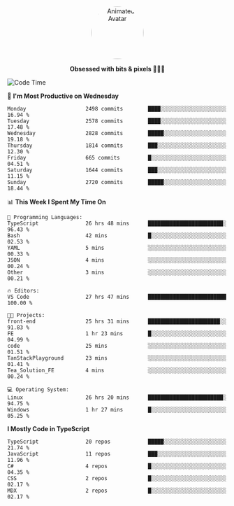 
<div align="center">
  <img 
    src="https://i.postimg.cc/W1R4TF4j/d6kpuve-c97567cf-518b-4b86-a271-5c89d88d22f7.gif" 
    width="120" 
    height="120" 
    alt="Animated Avatar" 
    style="border-radius: 50%;" 
  />
  
  <strong>Obsessed with bits & pixels 🧑‍💻🎨</strong>
</div>


<!--
### 🛠️ Main Tech Stack

<div align="center">
  <img src="https://cdn.jsdelivr.net/gh/devicons/devicon/icons/javascript/javascript-original.svg" height="25" alt="JavaScript" />
  <img src="https://cdn.jsdelivr.net/gh/devicons/devicon/icons/react/react-original.svg" height="25" alt="React" />
  <img src="https://cdn.jsdelivr.net/gh/devicons/devicon/icons/cplusplus/cplusplus-original.svg" height="25" alt="C++" />
  <img src="https://cdn.jsdelivr.net/gh/devicons/devicon/icons/rust/rust-original.svg" height="25" alt="Rust" />
  <img src="https://cdn.jsdelivr.net/gh/devicons/devicon/icons/java/java-original.svg" height="25" alt="Java" />
  <img src="https://skillicons.dev/icons?i=mysql" height="25" alt="MySQL" />
  <img src="https://skillicons.dev/icons?i=pr" height="25" alt="Premiere Pro" />
</div> -->

<!--START_SECTION:waka-->
![Code Time](http://img.shields.io/badge/Code%20Time-2%2C465%20hrs%2011%20mins-blue)

📅 **I'm Most Productive on Wednesday** 

```text
Monday                   2498 commits        ████░░░░░░░░░░░░░░░░░░░░░   16.94 % 
Tuesday                  2578 commits        ████░░░░░░░░░░░░░░░░░░░░░   17.48 % 
Wednesday                2828 commits        █████░░░░░░░░░░░░░░░░░░░░   19.18 % 
Thursday                 1814 commits        ███░░░░░░░░░░░░░░░░░░░░░░   12.30 % 
Friday                   665 commits         █░░░░░░░░░░░░░░░░░░░░░░░░   04.51 % 
Saturday                 1644 commits        ███░░░░░░░░░░░░░░░░░░░░░░   11.15 % 
Sunday                   2720 commits        █████░░░░░░░░░░░░░░░░░░░░   18.44 % 
```


📊 **This Week I Spent My Time On** 

```text
💬 Programming Languages: 
TypeScript               26 hrs 48 mins      ████████████████████████░   96.43 % 
Bash                     42 mins             █░░░░░░░░░░░░░░░░░░░░░░░░   02.53 % 
YAML                     5 mins              ░░░░░░░░░░░░░░░░░░░░░░░░░   00.33 % 
JSON                     4 mins              ░░░░░░░░░░░░░░░░░░░░░░░░░   00.24 % 
Other                    3 mins              ░░░░░░░░░░░░░░░░░░░░░░░░░   00.21 % 

🔥 Editors: 
VS Code                  27 hrs 47 mins      █████████████████████████   100.00 % 

🐱‍💻 Projects: 
front-end                25 hrs 31 mins      ███████████████████████░░   91.83 % 
FE                       1 hr 23 mins        █░░░░░░░░░░░░░░░░░░░░░░░░   04.99 % 
code                     25 mins             ░░░░░░░░░░░░░░░░░░░░░░░░░   01.51 % 
TanStackPlayground       23 mins             ░░░░░░░░░░░░░░░░░░░░░░░░░   01.41 % 
Tea_Solution_FE          4 mins              ░░░░░░░░░░░░░░░░░░░░░░░░░   00.24 % 

💻 Operating System: 
Linux                    26 hrs 20 mins      ████████████████████████░   94.75 % 
Windows                  1 hr 27 mins        █░░░░░░░░░░░░░░░░░░░░░░░░   05.25 % 
```

**I Mostly Code in TypeScript** 

```text
TypeScript               20 repos            █████░░░░░░░░░░░░░░░░░░░░   21.74 % 
JavaScript               11 repos            ███░░░░░░░░░░░░░░░░░░░░░░   11.96 % 
C#                       4 repos             █░░░░░░░░░░░░░░░░░░░░░░░░   04.35 % 
CSS                      2 repos             █░░░░░░░░░░░░░░░░░░░░░░░░   02.17 % 
MDX                      2 repos             █░░░░░░░░░░░░░░░░░░░░░░░░   02.17 % 
```




<!--END_SECTION:waka-->
